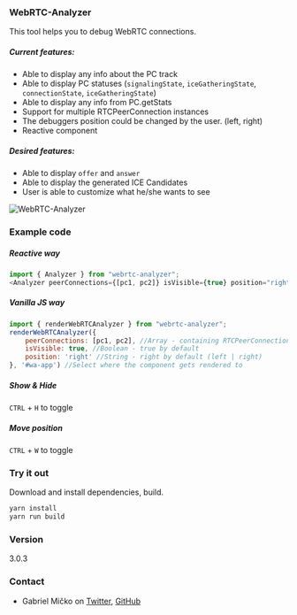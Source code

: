 ### WebRTC-Analyzer

This tool helps you to debug WebRTC connections.

##### Current features:

- Able to display any info about the PC track
- Able to display PC statuses (`signalingState`, `iceGatheringState`, `connectionState`, `iceGatheringState`)
- Able to display any info from PC.getStats
- Support for multiple RTCPeerConnection instances
- The debuggers position could be changed by the user. (left, right)
- Reactive component

##### Desired features:

- Able to display `offer` and `answer`
- Able to display the generated ICE Candidates
- User is able to customize what he/she wants to see


![WebRTC-Analyzer](https://i.imgur.com/8eLNbUQ.png)

### Example code

##### Reactive way

```js
import { Analyzer } from "webrtc-analyzer";
<Analyzer peerConnections={[pc1, pc2]} isVisible={true} position="right" />
```


##### Vanilla JS way

```js
import { renderWebRTCAnalyzer } from "webrtc-analyzer";
renderWebRTCAnalyzer({
    peerConnections: [pc1, pc2], //Array - containing RTCPeerConnection instances
    isVisible: true, //Boolean - true by default
    position: 'right' //String - right by default (left | right)
}, '#wa-app') //Select where the component gets rendered to
```

##### Show & Hide

`CTRL` + `H` to toggle


##### Move position

`CTRL` + `W` to toggle

### Try it out
Download and install dependencies, build.
```js
yarn install
yarn run build
```

### Version

3.0.3

### Contact

- Gabriel Mičko on [Twitter](https://twitter.com/gabriel_micko), [GitHub](https://github.com/gabrielmicko)